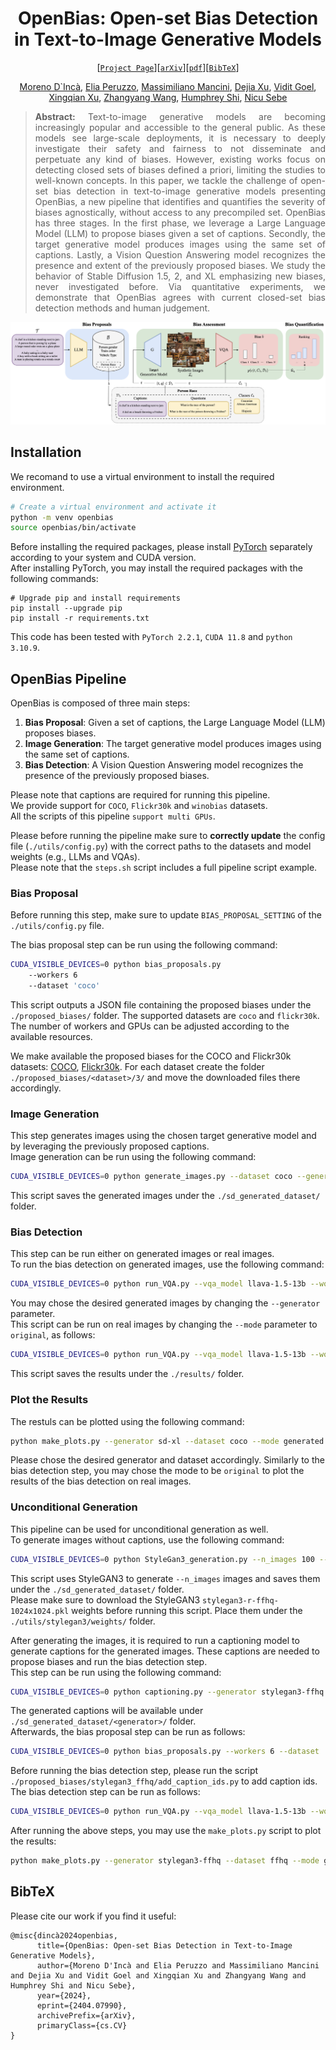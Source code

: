 <div align="center">

# OpenBias: Open-set Bias Detection in Text-to-Image Generative Models
[[`Project Page`](https://moreno98.github.io/OpenBiasWS/)][[`arXiv`](https://arxiv.org/abs/2404.07990)][[`pdf`](https://arxiv.org/pdf/2404.07990.pdf)][[`BibTeX`](#bibtex)]

[Moreno D`Incà](https://moreno98.github.io/), [Elia Peruzzo](https://helia95.github.io/), [Massimiliano Mancini](https://mancinimassimiliano.github.io/), [Dejia Xu](https://ir1d.github.io/), [Vidit Goel](https://vidit98.github.io/), [Xingqian Xu](https://xingqian2018.github.io/), [Zhangyang Wang](https://vita-group.github.io/), [Humphrey Shi](https://www.humphreyshi.com/home), [Nicu Sebe](https://disi.unitn.it/~sebe/)

</div>

<div style="text-align: justify">

>**Abstract:** Text-to-image generative models are becoming increasingly popular and accessible to the general public. As these models see large-scale deployments, it is necessary to deeply investigate their safety and fairness to not disseminate and perpetuate any kind of biases. However, existing works focus on detecting closed sets of biases defined a priori, limiting the studies to well-known concepts. In this paper, we tackle the challenge of open-set bias detection in text-to-image generative models presenting OpenBias, a new pipeline that identifies and quantifies the severity of biases agnostically, without access to any precompiled set. OpenBias has three stages. In the first phase, we leverage a Large Language Model (LLM) to propose biases given a set of captions. Secondly, the target generative model produces images using the same set of captions. Lastly, a Vision Question Answering model recognizes the presence and extent of the previously proposed biases. We study the behavior of Stable Diffusion 1.5, 2, and XL emphasizing new biases, never investigated before. Via quantitative experiments, we demonstrate that OpenBias agrees with current closed-set bias detection methods and human judgement.

</div>

![alt text](OpenBias.png)

## Installation
We recomand to use a virtual environment to install the required environment. 
```bash
# Create a virtual environment and activate it
python -m venv openbias
source openbias/bin/activate
```
Before installing the required packages, please install [PyTorch](https://pytorch.org/get-started/locally/) separately according to your system and CUDA version.  
After installing PyTorch, you may install the required packages with the following commands:
```
# Upgrade pip and install requirements
pip install --upgrade pip
pip install -r requirements.txt
```

This code has been tested with `PyTorch 2.2.1`, `CUDA 11.8` and `python 3.10.9`.

## OpenBias Pipeline
OpenBias is composed of three main steps:
1. **Bias Proposal**: Given a set of captions, the Large Language Model (LLM) proposes biases.
2. **Image Generation**: The target generative model produces images using the same set of captions.
3. **Bias Detection**: A Vision Question Answering model recognizes the presence of the previously proposed biases.

Please note that captions are required for running this pipeline.  
We provide support for `COCO`, `Flickr30k` and `winobias` datasets.  
All the scripts of this pipeline `support multi GPUs`.

Please before running the pipeline make sure to **correctly update** the config file (`./utils/config.py`) with the correct paths to the datasets and model weights (e.g., LLMs and VQAs).  
Please note that the `steps.sh` script includes a full pipeline script example.

### Bias Proposal
Before running this step, make sure to update `BIAS_PROPOSAL_SETTING` of the `./utils/config.py` file.

The bias proposal step can be run using the following command:
```bash
CUDA_VISIBLE_DEVICES=0 python bias_proposals.py 
    --workers 6 
    --dataset 'coco' 
```
This script outputs a JSON file containing the proposed biases under the `./proposed_biases/` folder.
The supported datasets are `coco` and `flickr30k`.  
The number of workers and GPUs can be adjusted according to the available resources.

We make available the proposed biases for the COCO and Flickr30k datasets: [COCO](https://drive.google.com/file/d/1sL5t0x2KBdkN4CfXDnhZSufGVj314pS9/view?usp=sharing), [Flickr30k](https://drive.google.com/file/d/1fgIOHAb-KHGcWNtMp155fPBz-M-7Vddk/view?usp=sharing). For each dataset create the folder `./proposed_biases/<dataset>/3/` and move the downloaded files there accordingly.

### Image Generation
This step generates images using the chosen target generative model and by leveraging the previously proposed captions.  
Image generation can be run using the following command:
```bash
CUDA_VISIBLE_DEVICES=0 python generate_images.py --dataset coco --generator sd-xl
```
This script saves the generated images under the `./sd_generated_dataset/` folder. 

### Bias Detection
This step can be run either on generated images or real images.  
To run the bias detection on generated images, use the following command:
```bash
CUDA_VISIBLE_DEVICES=0 python run_VQA.py --vqa_model llava-1.5-13b --workers 4 --dataset 'coco' --mode 'generated' --generator sd-xl
```
You may chose the desired generated images by changing the `--generator` parameter.  
This script can be run on real images by changing the `--mode` parameter to `original`, as follows:
```bash
CUDA_VISIBLE_DEVICES=0 python run_VQA.py --vqa_model llava-1.5-13b --workers 4 --dataset 'coco' --mode 'original'
```
This script saves the results under the `./results/` folder.

### Plot the Results
The restuls can be plotted using the following command:
```bash
python make_plots.py --generator sd-xl --dataset coco --mode generated
```
Please chose the desired generator and dataset accordingly. Similarly to the bias detection step, you may chose the mode to be `original` to plot the results of the bias detection on real images.  

### Unconditional Generation
This pipeline can be used for unconditional generation as well.  
To generate images without captions, use the following command:
```bash
CUDA_VISIBLE_DEVICES=0 python StyleGan3_generation.py --n_images 100 --generator stylegan3-ffhq
```
This script uses StyleGAN3 to generate `--n_images` images and saves them under the `./sd_generated_dataset/` folder.  
Please make sure to download the StyleGAN3 `stylegan3-r-ffhq-1024x1024.pkl` weights before running this script. Place them under the `./utils/stylegan3/weights/` folder.

After generating the images, it is required to run a captioning model to generate captions for the generated images. These captions are needed to propose biases and run the bias detection step.  
This step can be run using the following command:
```bash
CUDA_VISIBLE_DEVICES=0 python captioning.py --generator stylegan3-ffhq 
```
The generated captions will be available under `./sd_generated_dataset/<generator>/` folder.  
Afterwards, the bias proposal step can be run as follows:
```bash
CUDA_VISIBLE_DEVICES=0 python bias_proposals.py --workers 6 --dataset 'stylegan3_ffhq'
```
Before running the bias detection step, please run the script `./proposed_biases/stylegan3_ffhq/add_caption_ids.py` to add caption ids.  
The bias detection step can be run as follows:
```bash
CUDA_VISIBLE_DEVICES=0 python run_VQA.py --vqa_model llava-1.5-13b --workers 4 --dataset 'ffhq' --mode 'generated' --generator stylegan3-ffhq
```

After running the above steps, you may use the `make_plots.py` script to plot the results:
```bash
python make_plots.py --generator stylegan3-ffhq --dataset ffhq --mode generated
```

## BibTeX
Please cite our work if you find it useful:
```
@misc{dincà2024openbias,
      title={OpenBias: Open-set Bias Detection in Text-to-Image Generative Models}, 
      author={Moreno D'Incà and Elia Peruzzo and Massimiliano Mancini and Dejia Xu and Vidit Goel and Xingqian Xu and Zhangyang Wang and Humphrey Shi and Nicu Sebe},
      year={2024},
      eprint={2404.07990},
      archivePrefix={arXiv},
      primaryClass={cs.CV}
}
```
